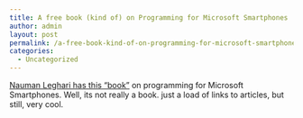 ```yaml
---
title: A free book (kind of) on Programming for Microsoft Smartphones
author: admin
layout: post
permalink: /a-free-book-kind-of-on-programming-for-microsoft-smartphones/
categories:
  - Uncategorized
---
```

[Nauman Leghari has this &#8220;book&#8221;][1] on programming for Microsoft Smartphones. Well, its not really a book. just a load of links to articles, but still, very cool.

 [1]: http://weblogs.asp.net/nleghari/articles/smartphone.aspx